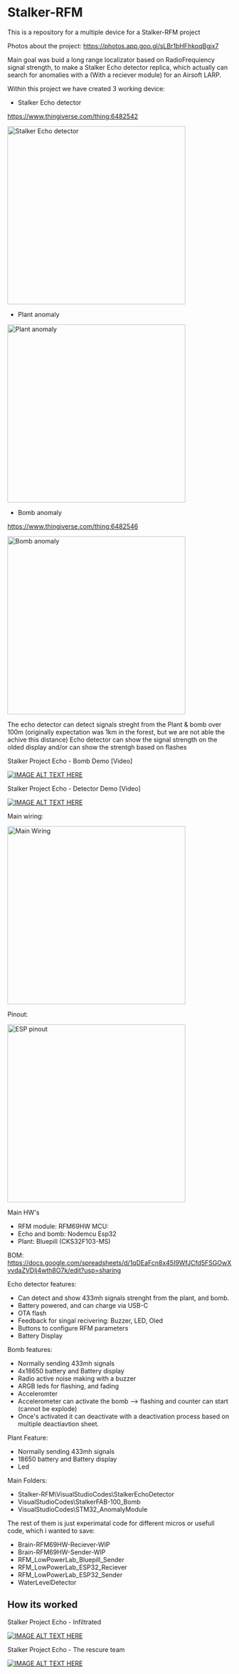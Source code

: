 # Stalker-RFM
This is a repository for a multiple device for a Stalker-RFM project

Photos about the project:
https://photos.app.goo.gl/sLBr1bHFhkoqBgjx7


Main goal was buid a long range localizator based on RadioFrequiency signal strength, to make a Stalker Echo detector replica, which actually can search for anomalies with a (With a reciever module) for an Airsoft LARP.

Within this project we have created 3 working device:
- Stalker Echo detector

https://www.thingiverse.com/thing:6482542

<img src="https://github.com/Kislac/Stalker-RFM/assets/34631881/71e75273-1545-4a7f-be1f-2332e5d9e567" width="400" title="Stalker Echo detector">

- Plant anomaly
<img src="https://github.com/Kislac/Stalker-RFM/assets/34631881/2ca0c38a-552d-4461-bd28-e93f631ab484" width="400" title="Plant anomaly">

- Bomb anomaly

https://www.thingiverse.com/thing:6482546
  
<img src="https://github.com/Kislac/Stalker-RFM/assets/34631881/8be3693c-ebb9-46e1-a7db-bec9fbfefb88" width="400" title="Bomb anomaly">


The echo detector can detect signals streght from the Plant & bomb over 100m (originally expectation was 1km in the forest, but we are not able the achive this distance)
Echo detector can show the signal strength on the olded display and/or can show the strentgh based on flashes

Stalker Project Echo - Bomb Demo [Video]

[![IMAGE ALT TEXT HERE](https://img.youtube.com/vi/uerOrTpMtGg/0.jpg)](https://www.youtube.com/watch?v=uerOrTpMtGg)

Stalker Project Echo - Detector Demo [Video]

[![IMAGE ALT TEXT HERE](https://img.youtube.com/vi/R6MvO_zTWoM/0.jpg)](https://www.youtube.com/watch?v=R6MvO_zTWoM)


Main wiring:

<img src="https://github.com/Kislac/Stalker-RFM/assets/34631881/285cc75f-890e-4294-b87b-0da57f0ed5c7" width="400" title="Main Wiring">

Pinout:

<img src="https://github.com/Kislac/Stalker-RFM/assets/34631881/63aa3e86-3e76-48ad-b24a-a30579526556" width="400" title="ESP pinout">

Main HW's
- RFM module: RFM69HW
MCU: 
- Echo and bomb: Nodemcu Esp32
- Plant: Bluepill (CKS32F103-MS)

BOM:
https://docs.google.com/spreadsheets/d/1qDEaFcn8x45I9WfJCfd5FSGOwXvvdaZVDlj4wth8O7k/edit?usp=sharing

Echo detector features:
- Can detect and show 433mh signals strenght from the plant, and bomb.
- Battery powered, and can charge via USB-C
- OTA flash
- Feedback for singal recivering: Buzzer, LED, Oled
- Buttons to configure RFM parameters
- Battery Display


Bomb features:
- Normally sending 433mh signals
- 4x18650 battery and Battery display
- Radio active noise making with a buzzer
- ARGB leds for flashing, and fading
- Acceleromter
- Accelerometer can activate the bomb --> flashing and counter can start (cannot be explode)
- Once's activated it can deactivate with a deactivation process based on multiple deactiavtion sheet.


Plant Feature:
- Normally sending 433mh signals
- 18650 battery and Battery display
- Led


Main Folders:
- Stalker-RFM\VisualStudioCodes\StalkerEchoDetector
- VisualStudioCodes\StalkerFAB-100_Bomb
- VisualStudioCodes\STM32_AnomalyModule

The rest of them is just experimatal code for different micros or usefull code, which i wanted to save:
- Brain-RFM69HW-Reciever-WIP
- Brain-RFM69HW-Sender-WIP
- RFM_LowPowerLab_Bluepill_Sender
- RFM_LowPowerLab_ESP32_Reciever
- RFM_LowPowerLab_ESP32_Sender
- WaterLevelDetector







## How its worked
Stalker Project Echo - Infiltrated

[![IMAGE ALT TEXT HERE](https://img.youtube.com/vi/-nhfl9IZyeA/0.jpg)](https://www.youtube.com/watch?v=-nhfl9IZyeA)


Stalker Project Echo - The rescure team

[![IMAGE ALT TEXT HERE](https://img.youtube.com/vi/WN6LKFeHjqI/0.jpg)](https://www.youtube.com/watch?v=WN6LKFeHjqI)


